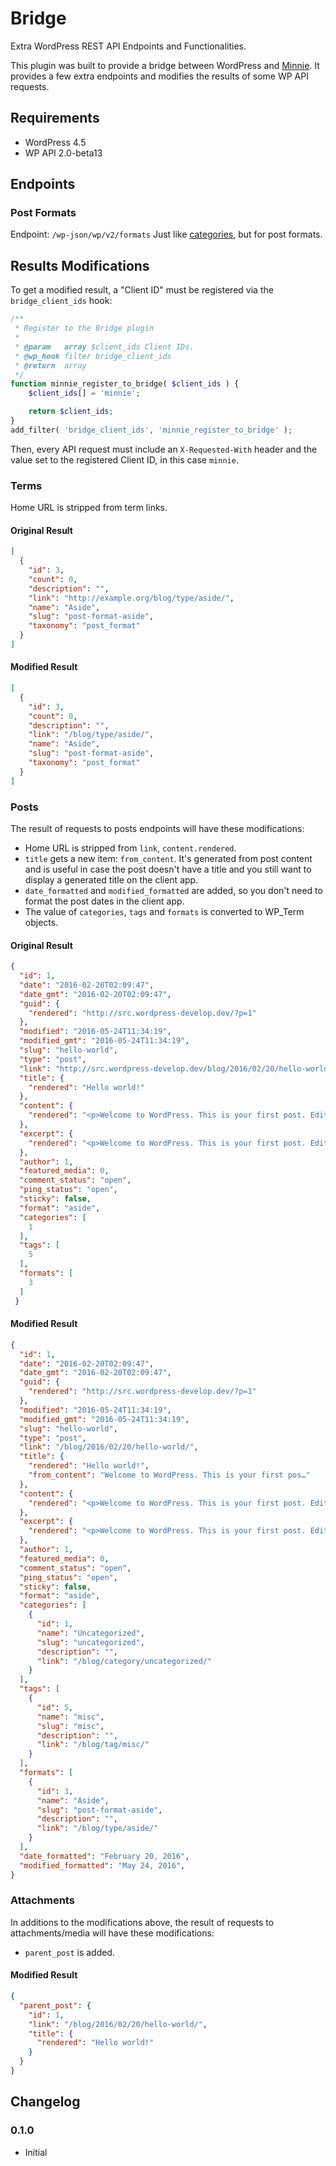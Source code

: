 # Bridge
Extra WordPress REST API Endpoints and Functionalities.

This plugin was built to provide a bridge between WordPress and [Minnie](https://github.com/kucrut/minnie).
It provides a few extra endpoints and modifies the results of some WP API requests.

## Requirements
* WordPress 4.5
* WP API 2.0-beta13

## Endpoints

### Post Formats
Endpoint: `/wp-json/wp/v2/formats`
Just like [categories](http://v2.wp-api.org/reference/categories/), but for post formats.

## Results Modifications
To get a modified result, a "Client ID" must be registered via the `bridge_client_ids` hook:

```php
/**
 * Register to the Bridge plugin
 *
 * @param   array $client_ids Client IDs.
 * @wp_hook filter bridge_client_ids
 * @return  array
 */
function minnie_register_to_bridge( $client_ids ) {
	$client_ids[] = 'minnie';

	return $client_ids;
}
add_filter( 'bridge_client_ids', 'minnie_register_to_bridge' );
```

Then, every API request must include an `X-Requested-With` header and the value set to the registered Client ID, in this case `minnie`.

### Terms
Home URL is stripped from term links.

#### Original Result
```json
[
  {
    "id": 3,
    "count": 0,
    "description": "",
    "link": "http://example.org/blog/type/aside/",
    "name": "Aside",
    "slug": "post-format-aside",
    "taxonomy": "post_format"
  }
]
```

#### Modified Result
```json
[
  {
    "id": 3,
    "count": 0,
    "description": "",
    "link": "/blog/type/aside/",
    "name": "Aside",
    "slug": "post-format-aside",
    "taxonomy": "post_format"
  }
]
```

### Posts
The result of requests to posts endpoints will have these modifications:
* Home URL is stripped from `link`, `content.rendered`.
* `title` gets a new item: `from_content`. It's generated from post content and is useful in case the post doesn't have a title and you still want to display a generated title on the client app.
* `date_formatted` and `modified_formatted` are added, so you don't need to format the post dates in the client app.
* The value of `categories`, `tags` and `formats` is converted to WP_Term objects.

#### Original Result
```json
{
  "id": 1,
  "date": "2016-02-20T02:09:47",
  "date_gmt": "2016-02-20T02:09:47",
  "guid": {
    "rendered": "http://src.wordpress-develop.dev/?p=1"
  },
  "modified": "2016-05-24T11:34:19",
  "modified_gmt": "2016-05-24T11:34:19",
  "slug": "hello-world",
  "type": "post",
  "link": "http://src.wordpress-develop.dev/blog/2016/02/20/hello-world/",
  "title": {
    "rendered": "Hello world!"
  },
  "content": {
    "rendered": "<p>Welcome to WordPress. This is your first post. Edit or delete it, then start writing!</p>\n"
  },
  "excerpt": {
    "rendered": "<p>Welcome to WordPress. This is your first post. Edit or delete it, then start writing!</p>\n"
  },
  "author": 1,
  "featured_media": 0,
  "comment_status": "open",
  "ping_status": "open",
  "sticky": false,
  "format": "aside",
  "categories": [
    1
  ],
  "tags": [
    5
  ],
  "formats": [
    3
  ]
 }
```

#### Modified Result
```json
{
  "id": 1,
  "date": "2016-02-20T02:09:47",
  "date_gmt": "2016-02-20T02:09:47",
  "guid": {
    "rendered": "http://src.wordpress-develop.dev/?p=1"
  },
  "modified": "2016-05-24T11:34:19",
  "modified_gmt": "2016-05-24T11:34:19",
  "slug": "hello-world",
  "type": "post",
  "link": "/blog/2016/02/20/hello-world/",
  "title": {
    "rendered": "Hello world!",
    "from_content": "Welcome to WordPress. This is your first pos…"
  },
  "content": {
    "rendered": "<p>Welcome to WordPress. This is your first post. Edit or delete it, then start writing!</p>\n"
  },
  "excerpt": {
    "rendered": "<p>Welcome to WordPress. This is your first post. Edit or delete it, then start writing!</p>\n"
  },
  "author": 1,
  "featured_media": 0,
  "comment_status": "open",
  "ping_status": "open",
  "sticky": false,
  "format": "aside",
  "categories": [
    {
      "id": 1,
      "name": "Uncategorized",
      "slug": "uncategorized",
      "description": "",
      "link": "/blog/category/uncategorized/"
    }
  ],
  "tags": [
    {
      "id": 5,
      "name": "misc",
      "slug": "misc",
      "description": "",
      "link": "/blog/tag/misc/"
    }
  ],
  "formats": [
    {
      "id": 3,
      "name": "Aside",
      "slug": "post-format-aside",
      "description": "",
      "link": "/blog/type/aside/"
    }
  ],
  "date_formatted": "February 20, 2016",
  "modified_formatted": "May 24, 2016",
}
```

### Attachments
In additions to the modifications above, the result of requests to attachments/media will have these modifications:
* `parent_post` is added.

#### Modified Result
```json
{
  "parent_post": {
    "id": 1,
    "link": "/blog/2016/02/20/hello-world/",
    "title": {
      "rendered": "Hello world!"
    }
  }
}
```

## Changelog
### 0.1.0
* Initial
